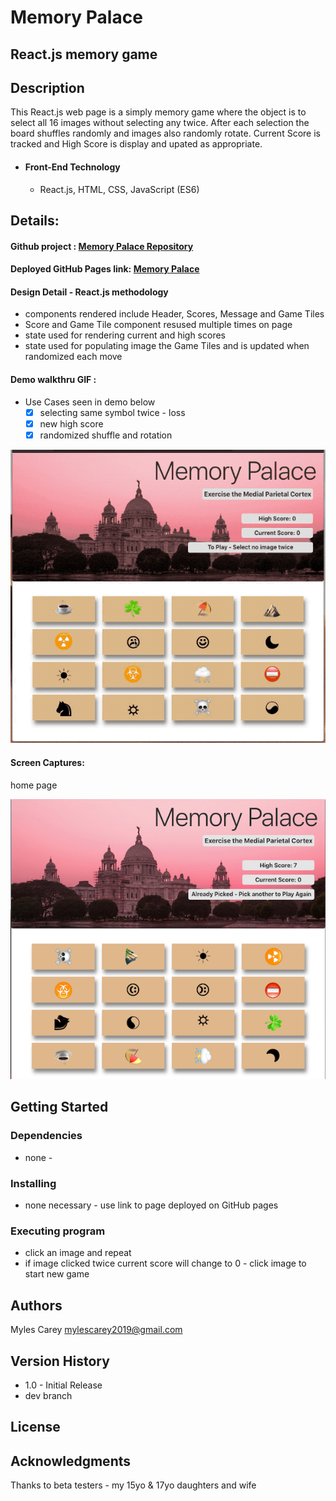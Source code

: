 # Memory Palace 

## React.js memory game

## Description

This React.js web page is a simply memory game where the object is to select all 16 images without selecting any twice.  After each selection the board shuffles randomly and images also randomly rotate.   Current Score is tracked and High Score is display and upated as appropriate.

- #### Front-End Technology

  - React.js, HTML, CSS, JavaScript (ES6)


## Details:

#### Github project :    <a href="https://github.com/mylescarey2019/MemoryPalace">Memory Palace Repository</a>

#### Deployed GitHub Pages link:  <a href="https://mylescarey2019.github.io/MemoryPalace/">Memory Palace</a>

#### Design Detail - React.js methodology

- components rendered include Header, Scores, Message and Game Tiles
- Score and Game Tile component resused multiple times on page
- state used for rendering current and high scores
- state used for populating image the Game Tiles and is updated when randomized each move

#### Demo walkthru GIF : 

- Use Cases seen in demo below
  - [x] selecting same symbol twice - loss
  - [x] new high score
  - [x] randomized shuffle and rotation

![demo](./public/demo.gif)



#### Screen Captures:

home page

![home-page-img](./public/main-page-img.png)




## Getting Started

### Dependencies

- none - 

### Installing

- none necessary - use link to page deployed on GitHub pages

### Executing program

- click an image and repeat
- if image clicked twice current score will change to 0 - click image to start new game

## Authors

Myles Carey 
mylescarey2019@gmail.com 

## Version History

- 1.0 - Initial Release
- dev branch

## License

## Acknowledgments

Thanks to beta testers - my 15yo & 17yo daughters and wife 


